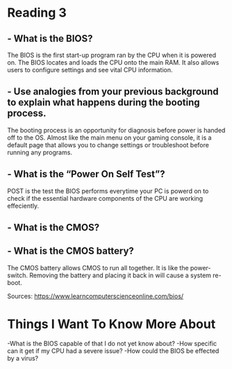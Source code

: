 # Reading 3 

## - What is the BIOS? 
The BIOS is the first start-up program ran by the CPU when it is powered on. The BIOS locates and loads the CPU onto the main RAM. It also allows users to configure settings and see vital CPU information. 

## - Use analogies from your previous background to explain what happens during the booting process.
The booting process is an opportunity for diagnosis before power is handed off to the OS. Almost like the main menu on your gaming console, it is a default page that allows you to change settings or troubleshoot before running any programs.

## - What is the “Power On Self Test”?
POST is the test the BIOS performs everytime your PC is powerd on to check if the essential hardware components of the CPU are working effeciently.  

## - What is the CMOS?

## - What is the CMOS battery? 
The CMOS battery allows CMOS to run all together. It is like the power-switch. Removing the battery and placing it back in will cause a system re-boot. 

Sources: https://www.learncomputerscienceonline.com/bios/

# Things I Want To Know More About 
-What is the BIOS capable of that I do not yet know about? 
-How specific can it get if my CPU had a severe issue?
-How could the BIOS be effected by a virus? 

